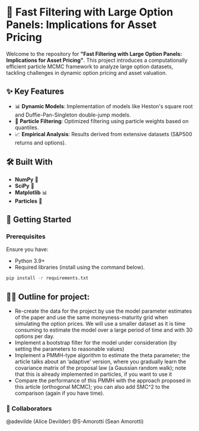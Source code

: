 # 🚀 Fast Filtering with Large Option Panels: Implications for Asset Pricing

Welcome to the repository for **"Fast Filtering with Large Option Panels: Implications for Asset Pricing"**. This project introduces a computationally efficient particle MCMC framework to analyze large option datasets, tackling challenges in dynamic option pricing and asset valuation.

## ✨ Key Features

- 📊 **Dynamic Models**: Implementation of models like Heston's square root and Duffie-Pan-Singleton double-jump models.
- 🔧 **Particle Filtering**: Optimized filtering using particle weights based on quantiles.
- 📈 **Empirical Analysis**: Results derived from extensive datasets (S&P500 returns and options).

## 🛠️ Built With

- **NumPy** 🧮
- **SciPy** 🔬
- **Matplotlib** 📊
- **Particles** 🎲

## 🚀 Getting Started

### Prerequisites

Ensure you have:

- Python 3.9+
- Required libraries (install using the command below).

```bash
pip install -r requirements.txt
```

## 🧑‍💻 Outline for project:
  - Re-create the data for the project by  use the model parameter estimates of the paper and use the same moneyness-maturity grid when simulating the option prices. We will use a smaller dataset as it is time consuming to estimate the model over a large period of time and with 30 options per day.
  - Implement a bootstrap filter for the model under consideration (by setting the parameters to reasonable values)
  - Implement a PMMH-type algorithm to estimate the theta parameter; the article talks about an ‘adaptive’ version, where you gradually learn the covariance matrix of the proposal law (a Gaussian random walk); note that this is already implemented in particles, if you want to use it
  - Compare the performance of this PMMH with the approach proposed in this article (orthogonal MCMC); you can also add SMC^2 to the comparison (again if you have time).

### 🤝 Collaborators
@adevilde (Alice Devilder)
@S-Amorotti (Sean Amorotti)